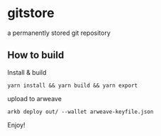# gitstore

a permanently stored git repository





## How to build



Install & build

```
yarn install && yarn build && yarn export
```



upload to arweave

```
arkb deploy out/ --wallet arweave-keyfile.json 
```



Enjoy!
